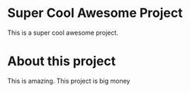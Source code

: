 # Super Cool Awesome Project
This is a super cool awesome project.

# About this project
This is amazing. This project is big money

